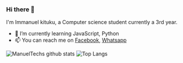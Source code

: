 ### Hi there 👋
I'm Immanuel kituku, a Computer science student currently a 3rd year.

* 🌱 I’m currently learning JavaScript, Python
* 📫 You can reach me on [Facebook](https://www.facebook.com/ManuelTechs/), [Whatsapp](https://wa.me/+254703103690)

![ManuelTechs github stats](https://github-readme-stats.vercel.app/api?username=Manuel254&show_icons=true&theme=buefy)
![Top Langs](https://github-readme-stats.vercel.app/api/top-langs/?username=Manuel254&layout=compact&theme=buefy)

